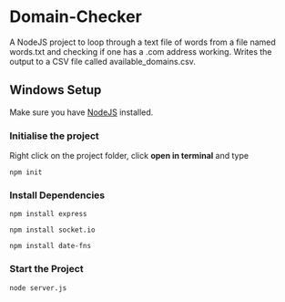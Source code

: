 # Domain-Checker
A NodeJS project to loop through a text file of words from a file named words.txt and checking if one has a .com address working. Writes the output to a CSV file called available_domains.csv.



## Windows Setup

Make sure you have [NodeJS](https://nodejs.org/) installed.




### Initialise the project

Right click on the project folder, click **open in terminal** and type 
```
npm init
```



### Install Dependencies
```
npm install express

npm install socket.io

npm install date-fns
```


### Start the Project
```
node server.js
```
